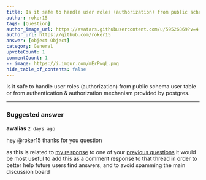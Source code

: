 ```yaml
---
title: Is it safe to handle user roles (authorization) from public schema table or from authentication & authorization mechanism provided by postgres?
author: roker15
tags: [Question]
author_image_url: https://avatars.githubusercontent.com/u/59526869?v=4
author_url: https://github.com/roker15
answer: [object Object]
category: General
upvoteCount: 1
commentCount: 1
-- image: https://i.imgur.com/mErPwqL.png
hide_table_of_contents: false
---
```


Is it safe to handle user roles (authorization) from public schema user table or from authentication & authorization mechanism provided by postgres.

---
### Suggested answer
__awalias__ `2 days ago`

hey @roker15 thanks for you question

as this is related to [my response](https://github.com/supabase/supabase/discussions/3232#discussioncomment-1343550) to one of your [previous questions](https://github.com/supabase/supabase/discussions/3232) it would be most useful to add this as a comment response to that thread in order to better help future users find answers, and to avoid spamming the main discussion board

